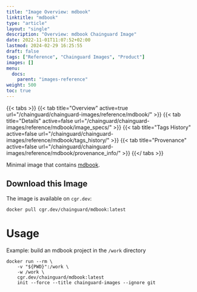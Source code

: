 ```yaml
---
title: "Image Overview: mdbook"
linktitle: "mdbook"
type: "article"
layout: "single"
description: "Overview: mdbook Chainguard Image"
date: 2022-11-01T11:07:52+02:00
lastmod: 2024-02-29 16:25:55
draft: false
tags: ["Reference", "Chainguard Images", "Product"]
images: []
menu: 
  docs: 
    parent: "images-reference"
weight: 500
toc: true
---
```


{{< tabs >}}
{{< tab title="Overview" active=true url="/chainguard/chainguard-images/reference/mdbook/" >}}
{{< tab title="Details" active=false url="/chainguard/chainguard-images/reference/mdbook/image_specs/" >}}
{{< tab title="Tags History" active=false url="/chainguard/chainguard-images/reference/mdbook/tags_history/" >}}
{{< tab title="Provenance" active=false url="/chainguard/chainguard-images/reference/mdbook/provenance_info/" >}}
{{</ tabs >}}



<!--overview:start-->
Minimal image that contains [mdbook](https://rust-lang.github.io/mdBook/).
<!--overview:end-->

<!--getting:start-->
## Download this Image
The image is available on `cgr.dev`:

```
docker pull cgr.dev/chainguard/mdbook:latest
```
<!--getting:end-->

<!--body:start-->
# Usage

Example: build an mdbook project in the `/work` directory

```
docker run --rm \
    -v "${PWD}":/work \
    -w /work \
    cgr.dev/chainguard/mdbook:latest
    init --force --title chainguard-images --ignore git
```
<!--body:end-->

